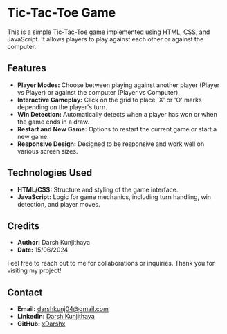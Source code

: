 # Tic-Tac-Toe Game

This is a simple Tic-Tac-Toe game implemented using HTML, CSS, and JavaScript. It allows players to play against each other or against the computer.

## Features

- **Player Modes:** Choose between playing against another player (Player vs Player) or against the computer (Player vs Computer).
- **Interactive Gameplay:** Click on the grid to place 'X' or 'O' marks depending on the player's turn.
- **Win Detection:** Automatically detects when a player has won or when the game ends in a draw.
- **Restart and New Game:** Options to restart the current game or start a new game.
- **Responsive Design:** Designed to be responsive and work well on various screen sizes.

## Technologies Used

- **HTML/CSS:** Structure and styling of the game interface.
- **JavaScript:** Logic for game mechanics, including turn handling, win detection, and player moves.

## Credits

- **Author:** Darsh Kunjithaya
- **Date:** 15/06/2024

Feel free to reach out to me for collaborations or inquiries. Thank you for visiting my project!

## Contact

- **Email:** [darshkunj04@gmail.com](mailto:darshkunj04@gmail.com)
- **LinkedIn:** [Darsh Kunjithaya](https://www.linkedin.com/in/darsh-kunjithaya-17260022b)
- **GitHub:** [xDarshx](https://github.com/xDarshx)
